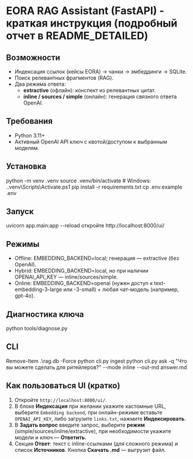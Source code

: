 # EORA RAG Assistant (FastAPI) - краткая инструкция (подробный отчет в README_DETAILED)

## Возможности
- Индексация ссылок (кейсы EORA) → чанки → эмбеддинги → SQLite.
- Поиск релевантных фрагментов (RAG).
- Два режима ответа:
  - **extractive** (офлайн): конспект из релевантных цитат.
  - **inline / sources / simple** (онлайн): генерация связного ответа OpenAI.

## Требования
- Python 3.11+
- Активный OpenAI API ключ с квотой/доступом к выбранным моделям.

## Установка
python -m venv .venv
source .venv/bin/activate        # Windows: .\.venv\Scripts\Activate.ps1
pip install -r requirements.txt
cp .env.example .env

## Запуск
uvicorn app.main:app --reload
откройте http://localhost:8000/ui/

## Режимы
- Offline: EMBEDDING_BACKEND=local; генерация — extractive (без OpenAI).
- Hybrid: EMBEDDING_BACKEND=local, но при наличии OPENAI_API_KEY — inline/sources/simple.
- Online: EMBEDDING_BACKEND=openai (нужен доступ к text-embedding-3-large или -3-small) + любая чат-модель (например, gpt-4o).

## Диагностика ключа
python tools/diagnose.py

## CLI
Remove-Item .\rag.db -Force
python cli.py ingest
python cli.py ask -q "Что вы можете сделать для ритейлеров?" --mode inline --out-md answer.md

## Как пользоваться UI (кратко)

1) Откройте `http://localhost:8000/ui/`.  
2) В блоке **Индексация** при желании укажите кастомные URL, выберите `Embedding backend`, при онлайн-режиме вставьте `OPENAI_API_KEY`, либо загрузите `links.txt`, нажмите **Индексировать**.  
3) В **Задать вопрос** введите запрос, выберите **режим** (simple/sources/inline/extractive), при необходимости укажите модели и ключ — **Ответить**.  
4) Секция **Ответ**: текст с inline-ссылками (для сложного режима) и список **Источников**. Кнопка **Скачать .md** — выгрузит файл.
